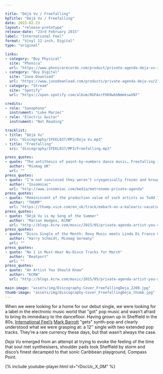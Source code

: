 ```yaml
---

title: "Déjà Vu / Freefalling"
hpTitle: "Déjà Vu / Freefalling"
date: 2015-02-23
layout: "release-prototype"
release-date: "23rd February 2015"
label: "International Feel"
format: "Vinyl 12-inch, Digital"
type: "original"

links:
- category: "Buy Physical"
  site: "Phonica"
  url: "https://www.phonicarecords.com/product/private-agenda-deja-vu-international-feel/128056"
- category: "Buy Digital"
  site: "Juno Download"
  url: "https://www.junodownload.com/products/private-agenda-deja-vu/2720175-02/"
- category: "Stream"
  site: "Spotify"
  url: "https://open.spotify.com/album/0GFAsrPXK0wkbNmmkswVN7"

credits:
- role: "Saxophone"
  instrument: "Luke Marzec"
- role: "Electric Guitar"
  instrument: "Nat Reading"

tracklist:
- title: "Déjà Vu"
  src: "discography/IFEEL037/MP3/Deja Vu.mp3"
- title: "Freefalling"
  src: "discography/IFEEL037/MP3/Freefalling.mp3"

press_quotes:
- quote: "The antithesis of paint-by-numbers dance music… Freefalling is an end-of-night anthem, 9/10"
  author: "Mixmag UK"
  url: ""
press_quotes:
- quote: "I’m not convinced they weren’t cryogenically frozen and brought back to life to save us from mediocrity."
  author: "Insomniac"
  url: "http://www.insomniac.com/media/metronome-private-agenda"
press_quotes:
- quote: "Reminiscent of the production value of such artists as Todd Terje and Prins Thomas."
  author: "THUMP"
  url: "https://thump.vice.com/en_uk/track/embark-on-a-balearic-vacation-with-private-agenda39s-debut-release-39dj-vu39-uk-translation"
press_quotes:
- quote: "Déjà Vu is my Song of the Summer"
  author: "Marion Hodges, KCRW"
  url: "http://blogs.kcrw.com/music/2015/05/private-agenda-artist-you-should-know/"
press_quotes:
- quote: "Disco Single of the Month: Roxy Music meets Linda Di Franco meets Tensnake meets Chromeo"
  author: "Harry Schmidt, Mixmag Germany"
  url: ""
press_quotes:
- quote: "No 1 in Must-Hear Nu-Disco Tracks for March"
  author: "Beatport"
  url: ""
press_quotes:
- quote: "An Artist You Should Know"
  author: "KCRW"
  url: "http://blogs.kcrw.com/music/2015/05/private-agenda-artist-you-should-know/"

main-image: "assets/img/Discography-Cover_FreefallingDeja_2200.jpg"
thumb-image: "assets/img/Discography-Cover_FreefallingDeja_thumb.jpg"
---
```


When we were looking for a home for our debut single, we were looking for a label in the electronic music world that "got" pop music and wasn’t afraid to bring its immediacy to the dancefloor. Having grown up in Sheffield in the 80s, [International Feel’s](https://soundcloud.com/international-feel) [Mark Barrott](https://www.markbarrott.com/) "gets" synth-pop and clearly understood what we were grasping at: a 12’’ single with two extended pop tracks. They’re a rare currency these days, but that wasn’t always the case. 

*Deja Vu* emerged from an attempt at trying to evoke the feeling of the time that soul met synthesisers, shoulder pads took Sheffield by storm and disco’s finest decamped to that sonic Caribbean playground, Compass Point.

{% include youtube-player.html id="rDocUc_X_0M" %}